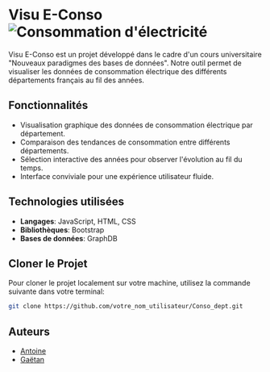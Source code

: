 # Visu E-Conso ![Consommation d'électricité](https://www.lenergietoutcompris.fr/uploads/images/consommation-electricite.jpg)

Visu E-Conso est un projet développé dans le cadre d'un cours universitaire "Nouveaux paradigmes des bases de données". 
Notre outil permet de visualiser les données de consommation électrique des différents départements français au fil des années.

## Fonctionnalités

- Visualisation graphique des données de consommation électrique par département.
- Comparaison des tendances de consommation entre différents départements.
- Sélection interactive des années pour observer l'évolution au fil du temps.
- Interface conviviale pour une expérience utilisateur fluide.

## Technologies utilisées

- **Langages**: JavaScript, HTML, CSS
- **Bibliothèques**: Bootstrap
- **Bases de données**: GraphDB

## Cloner le Projet

Pour cloner le projet localement sur votre machine, utilisez la commande suivante dans votre terminal:

```bash
git clone https://github.com/votre_nom_utilisateur/Conso_dept.git
```

## Auteurs
- [Antoine](https://github.com/Sechelige)
- [Gaëtan](https://github.com/goueyeya)
